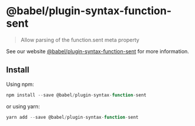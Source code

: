 # @babel/plugin-syntax-function-sent

> Allow parsing of the function.sent meta property

See our website [@babel/plugin-syntax-function-sent](https://new.babeljs.io/docs/en/next/babel-plugin-syntax-function-sent.html) for more information.

## Install

Using npm:

```js
npm install --save @babel/plugin-syntax-function-sent
```

or using yarn:

```js
yarn add --save @babel/plugin-syntax-function-sent
```
